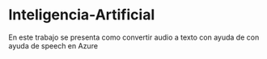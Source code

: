 # Inteligencia-Artificial
En este trabajo se presenta como convertir audio a texto con ayuda de con ayuda de speech en Azure
